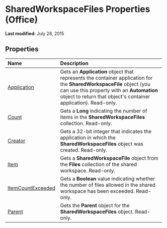 
# SharedWorkspaceFiles Properties (Office)

 **Last modified:** July 28, 2015


## Properties



|**Name**|**Description**|
|:-----|:-----|
| [Application](d7a397fc-4f16-3d1d-d389-31221bb19467.md)|Gets an  **Application** object that represents the container application for the **SharedWorkspaceFile** object (you can use this property with an **Automation** object to return that object's container application). Read-only.|
| [Count](cc038461-99da-a257-204c-aac322f96e7f.md)|Gets a  **Long** indicating the number of items in the **SharedWorkspaceFiles** collection. Read-only.|
| [Creator](e5d5aff6-e658-daff-da59-c7e74b727eba.md)|Gets a 32-bit integer that indicates the application in which the  **SharedWorkspaceFiles** object was created. Read-only.|
| [Item](40b3aa6d-a232-3aba-21e2-645db7900fb1.md)|Gets a  **SharedWorkspaceFile** object from the **Files** collection of the shared workspace. Read-only.|
| [ItemCountExceeded](c85b1e3f-c36a-1211-8082-d4f2652a36f5.md)|Gets a  **Boolean** value indicating whether the number of files allowed in the shared workspace has been exceeded. Read-only.|
| [Parent](cfbdc81e-90f5-de3d-b477-ea40971bf9fd.md)|Gets the  **Parent** object for the **SharedWorkspaceFiles** object. Read-only.|
